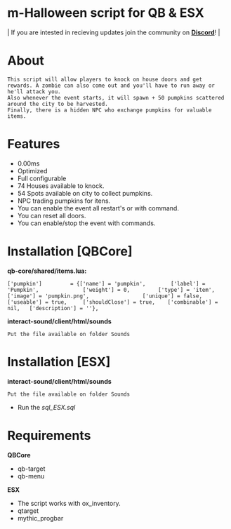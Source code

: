 # m-Halloween script for QB & ESX

| If you are intested in recieving updates join the community on **[Discord](https://discord.gg/marcinhu)**! |

# About

    This script will allow players to knock on house doors and get rewards. A zombie can also come out and you'll have to run away or he'll attack you. 
    Also whenever the event starts, it will spawn + 50 pumpkins scattered around the city to be harvested. 
    Finally, there is a hidden NPC who exchange pumpkins for valuable items.

# Features

- 0.00ms
- Optimized
- Full configurable
- 74 Houses available to knock.
- 54 Spots available on city to collect pumpkins.
- NPC trading pumpkins for itens.
- You can enable the event all restart's or with command.
- You can reset all doors.
- You can enable/stop the event with commands.

# Installation [QBCore]
    
**qb-core/shared/items.lua:**

    ['pumpkin']       	= {['name'] = 'pumpkin',      	['label'] = 'Pumpkin',      		['weight'] = 0,         ['type'] = 'item',         ['image'] = 'pumpkin.png',                 ['unique'] = false,     ['useable'] = true,     ['shouldClose'] = true,    ['combinable'] = nil,   ['description'] = ''},

**interact-sound/client/html/sounds**
    
    Put the file available on folder Sounds


# Installation [ESX]

**interact-sound/client/html/sounds**
    
    Put the file available on folder Sounds

- Run the *sql_ESX.sql*


# Requirements

**QBCore**
- qb-target
- qb-menu

**ESX**
- The script works with ox_inventory.
- qtarget
- mythic_progbar